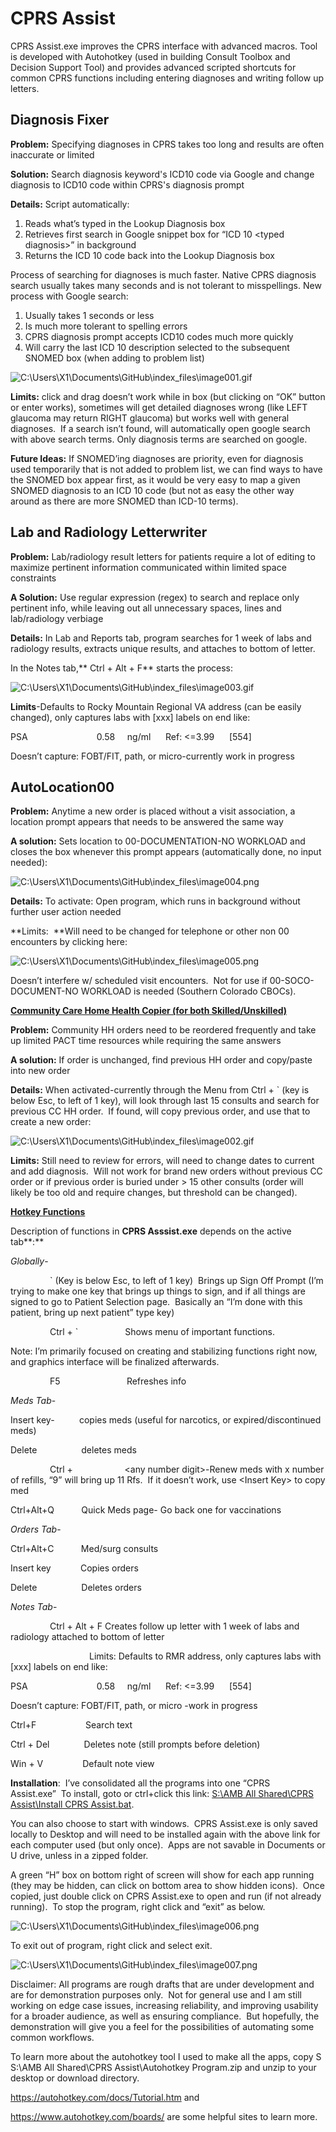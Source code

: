 # CPRS Assist

CPRS Assist.exe improves the CPRS interface with advanced macros.
Tool is developed with Autohotkey (used in building Consult Toolbox and Decision Support Tool) and provides advanced scripted
shortcuts for common CPRS functions including entering diagnoses and writing
follow up letters.


## Diagnosis Fixer 

**Problem:** Specifying diagnoses in CPRS takes too long and results are often inaccurate or limited

**Solution:** Search diagnosis keyword's ICD10 code via Google and change diagnosis to ICD10 code within
CPRS's diagnosis prompt

**Details:** Script automatically: 
1. Reads what’s typed in the Lookup Diagnosis box
2. Retrieves first search in Google snippet box for “ICD 10 \<typed diagnosis\>” in
background 
3. Returns the ICD 10 code back into the Lookup Diagnosis box  

Process of searching for diagnoses is much faster. 
Native CPRS diagnosis search usually takes many seconds and is not tolerant to misspellings. 
New process with Google search:
1. Usually takes 1 seconds or less
2. Is much more tolerant to spelling errors
3. CPRS diagnosis prompt accepts ICD10 codes much more quickly 
4. Will carry the last ICD 10 description selected to the subsequent SNOMED box (when adding to problem list)

![C:\\Users\\X1\\Documents\\GitHub\\index_files\\image001.gif](media/501b928bd6ce04239f6512370c2bfed2.gif)

**Limits:** click and drag doesn’t work while in box (but clicking on “OK”
button or enter works), sometimes will get detailed diagnoses wrong (like LEFT
glaucoma may return RIGHT glaucoma) but works well with general diagnoses.  If a
search isn’t found, will automatically open google search with above search
terms. Only diagnosis terms are searched on google.

**Future Ideas:** If SNOMED’ing diagnoses are priority, even for diagnosis used
temporarily that is not added to problem list, we can find ways to have the
SNOMED box appear first, as it would be very easy to map a given SNOMED
diagnosis to an ICD 10 code (but not as easy the other way around as there are
more SNOMED than ICD-10 terms).


## Lab and Radiology Letterwriter

**Problem:** Lab/radiology result letters for patients require a lot of editing
to maximize pertinent information communicated within limited space constraints

**A Solution:** Use regular expression (regex) to search and replace only
pertinent info, while leaving out all unnecessary spaces, lines and
lab/radiology verbiage

**Details:** In Lab and Reports tab, program searches for 1 week of labs and
radiology results, extracts unique results, and attaches to bottom of letter.

In the Notes tab,** Ctrl + Alt + F** starts the process:

![C:\\Users\\X1\\Documents\\GitHub\\index_files\\image003.gif](media/fee92e6abb7c23a172423f10017b19c3.gif)

**Limits**-Defaults to Rocky Mountain Regional VA address (can be easily
changed), only captures labs with [xxx] labels on end like:

PSA                            0.58     ng/ml      Ref: \<=3.99      [554]

Doesn’t capture: FOBT/FIT, path, or micro-currently work in progress

## AutoLocation00

**Problem:** Anytime a new order is placed without a visit association, a
location prompt appears that needs to be answered the same way

**A solution:** Sets location to 00-DOCUMENTATION-NO WORKLOAD and closes the box
whenever this prompt appears (automatically done, no input needed):

![C:\\Users\\X1\\Documents\\GitHub\\index_files\\image004.png](media/7fab9923b6b830fdca9a9a75e168aace.png)

**Details:** To activate: Open program, which runs in background without further
user action needed

**Limits:  **Will need to be changed for telephone or other non 00 encounters by
clicking here:

![C:\\Users\\X1\\Documents\\GitHub\\index_files\\image005.png](media/986323b1587ad3faba1f035ab019a166.png)

Doesn’t interfere w/ scheduled visit encounters.  Not for use if
00-SOCO-DOCUMENT-NO WORKLOAD is needed (Southern Colorado CBOCs).


<ins>**Community Care Home Health Copier (for both Skilled/Unskilled)**</ins>

**Problem:** Community HH orders need to be reordered frequently and take up
limited PACT time resources while requiring the same answers

**A solution:** If order is unchanged, find previous HH order and copy/paste
into new order

**Details:** When activated-currently through the Menu from Ctrl + \` (key is
below Esc, to left of 1 key), will look through last 15 consults and search for
previous CC HH order.  If found, will copy previous order, and use that to
create a new order:

![C:\\Users\\X1\\Documents\\GitHub\\index_files\\image002.gif](media/ffe6cdb29ca3fdee6ceb4e59f513a10e.gif)

**Limits:** Still need to review for errors, will need to change dates to
current and add diagnosis.  Will not work for brand new orders without previous
CC order or if previous order is buried under \> 15 other consults (order will
likely be too old and require changes, but threshold can be changed).

<ins>**Hotkey Functions**</ins>

Description of functions in **CPRS Asssist.exe** depends on the active tab**:**

*Globally*-

                \` (Key is below Esc, to left of 1 key)  Brings up Sign Off
Prompt (I’m trying to make one key that brings up things to sign, and if all
things are signed to go to Patient Selection page.  Basically an “I’m done with
this patient, bring up next patient” type key)

                Ctrl + \`                   Shows menu of important functions.

Note: I’m primarily focused on creating and stabilizing functions right now, and
graphics interface will be finalized afterwards.

                F5                           Refreshes info

*Meds Tab*-

Insert key-          copies meds (useful for narcotics, or expired/discontinued
meds)

Delete                  deletes meds

                Ctrl +                     \<any number digit\>-Renew meds with
x number of refills, “9” will bring up 11 Rfs.  If it doesn’t work, use \<Insert
Key\> to copy med

Ctrl+Alt+Q           Quick Meds page- Go back one for vaccinations

*Orders Tab*-

Ctrl+Alt+C           Med/surg consults

Insert key            Copies orders

Delete                  Deletes orders

*Notes Tab*-

                Ctrl + Alt + F Creates follow up letter with 1 week of labs and
radiology attached to bottom of letter

                                Limits: Defaults to RMR address, only captures
labs with [xxx] labels on end like:

PSA                            0.58     ng/ml      Ref: \<=3.99      [554]

Doesn’t capture: FOBT/FIT, path, or micro -work in progress

Ctrl+F                    Search text

Ctrl + Del              Deletes note (still prompts before deletion)

Win + V                Default note view

**Installation**:  I’ve consolidated all the programs into one “CPRS
Assist.exe”  To install, goto or ctrl+click this link: [S:\\AMB All Shared\\CPRS
Assist\\Install CPRS
Assist.bat](file:///C:\Users\X1\Documents\GitHub\Install%20CPRS%20Assist.bat).

You can also choose to start with windows.  CPRS Assist.exe is only saved
locally to Desktop and will need to be installed again with the above link for
each computer used (but only once).  Apps are not savable in Documents or U
drive, unless in a zipped folder.

A green “H” box on bottom right of screen will show for each app running (they
may be hidden, can click on bottom area to show hidden icons).  Once copied,
just double click on CPRS Assist.exe to open and run (if not already
running).  To stop the program, right click and “exit” as below.

![C:\\Users\\X1\\Documents\\GitHub\\index_files\\image006.png](media/fa9d916a475b94303a485918a4153ded.png)

To exit out of program, right click and select exit.

![C:\\Users\\X1\\Documents\\GitHub\\index_files\\image007.png](media/14687e7963131d15cea88fa08150bfe7.png)

Disclaimer: All programs are rough drafts that are under development and are for
demonstration purposes only.  Not for general use and I am still working on edge
case issues, increasing reliability, and improving usability for a broader
audience, as well as ensuring compliance.  But hopefully, the demonstration will
give you a feel for the possibilities of automating some common workflows.

To learn more about the autohotkey tool I used to make all the apps, copy S
S:\\AMB All Shared\\CPRS Assist\\Autohotkey Program.zip and unzip to your
desktop or download directory.

<https://autohotkey.com/docs/Tutorial.htm> and

<https://www.autohotkey.com/boards/> are some helpful sites to learn more.
